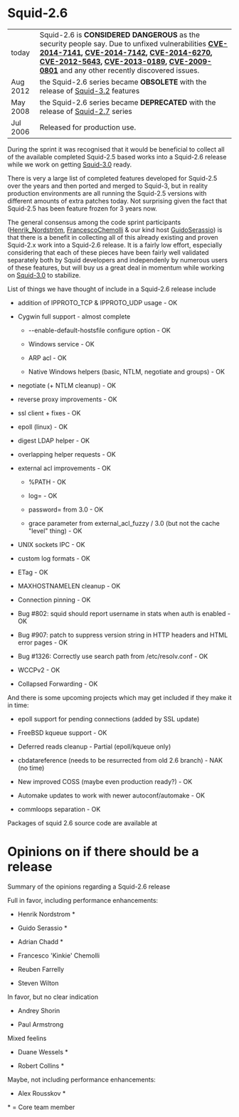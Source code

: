 # Squid-2.6

|          |                                                                                                                                                                                                                                                                                                                                                                                                                                                                                                                                                                                                     |
| -------- | --------------------------------------------------------------------------------------------------------------------------------------------------------------------------------------------------------------------------------------------------------------------------------------------------------------------------------------------------------------------------------------------------------------------------------------------------------------------------------------------------------------------------------------------------------------------------------------------------- |
| today    | Squid-2.6 is **CONSIDERED DANGEROUS** as the security people say. Due to unfixed vulnerabilities **[CVE-2014-7141](http://www.squid-cache.org/Advisories/SQUID-2014_4.txt), [CVE-2014-7142](http://www.squid-cache.org/Advisories/SQUID-2014_4.txt), [CVE-2014-6270](http://www.squid-cache.org/Advisories/SQUID-2014_3.txt), [CVE-2012-5643](http://www.squid-cache.org/Advisories/SQUID-2012_1.txt), [CVE-2013-0189](http://www.squid-cache.org/Advisories/SQUID-2012_1.txt), [CVE-2009-0801](http://www.squid-cache.org/Advisories/SQUID-2011_1.txt)** and any other recently discovered issues. |
| Aug 2012 | the Squid-2.6 series became **OBSOLETE** with the release of [Squid-3.2](https://wiki.squid-cache.org/action/show/Squid-2.6/Squid-3.2#) features                                                                                                                                                                                                                                                                                                                                                                                                                                                    |
| May 2008 | the Squid-2.6 series became **DEPRECATED** with the release of [Squid-2.7](https://wiki.squid-cache.org/action/show/Squid-2.6/Squid-2.7#) series                                                                                                                                                                                                                                                                                                                                                                                                                                                    |
| Jul 2006 | Released for production use.                                                                                                                                                                                                                                                                                                                                                                                                                                                                                                                                                                        |

During the sprint it was recognised that it would be beneficial to
collect all of the available completed Squid-2.5 based works into a
Squid-2.6 release while we work on getting
[Squid-3.0](https://wiki.squid-cache.org/action/show/Squid-2.6/Squid-3.0#)
ready.

There is very a large list of completed features developed for Squid-2.5
over the years and then ported and merged to Squid-3, but in reality
production environments are all running the Squid-2.5 versions with
different amounts of extra patches today. Not surprising given the fact
that Squid-2.5 has been feature frozen for 3 years now.

The general consensus among the code sprint participants
([Henrik\_Nordström](https://wiki.squid-cache.org/action/show/Squid-2.6/Henrik_Nordstr%C3%B6m#),
[FrancescoChemolli](https://wiki.squid-cache.org/action/show/Squid-2.6/FrancescoChemolli#)
& our kind host
[GuidoSerassio](https://wiki.squid-cache.org/action/show/Squid-2.6/GuidoSerassio#))
is that there is a benefit in collecting all of this already existing
and proven Squid-2.x work into a Squid-2.6 release. It is a fairly low
effort, especially considering that each of these pieces have been
fairly well validated separately both by Squid developers and
independenly by numerous users of these features, but will buy us a
great deal in momentum while working on
[Squid-3.0](https://wiki.squid-cache.org/action/show/Squid-2.6/Squid-3.0#)
to stabilize.

List of things we have thought of include in a Squid-2.6 release include

  - addition of IPPROTO\_TCP & IPPROTO\_UDP usage - OK

  - Cygwin full support - almost complete
    
      - \--enable-default-hostsfile configure option - OK
    
      - Windows service - OK
    
      - ARP acl - OK
    
      - Native Windows helpers (basic, NTLM, negotiate and groups) - OK

  - negotiate (+ NTLM cleanup) - OK

  - reverse proxy improvements - OK

  - ssl client + fixes - OK

  - epoll (linux) - OK

  - digest LDAP helper - OK

  - overlapping helper requests - OK

  - external acl improvements - OK
    
      - %PATH - OK
    
      - log= - OK
    
      - password= from 3.0 - OK
    
      - grace parameter from external\_acl\_fuzzy / 3.0 (but not the
        cache "level" thing) - OK

  - UNIX sockets IPC - OK

  - custom log formats - OK

  - ETag - OK

  - MAXHOSTNAMELEN cleanup - OK

  - Connection pinning - OK

  - Bug \#802: squid should report username in stats when auth is
    enabled - OK

  - Bug \#907: patch to suppress version string in HTTP headers and HTML
    error pages - OK

  - Bug \#1326: Correctly use search path from /etc/resolv.conf - OK

  - WCCPv2 - OK

  - Collapsed Forwarding - OK

And there is some upcoming projects which may get included if they make
it in time:

  - epoll support for pending connections (added by SSL update)

  - FreeBSD kqueue support - OK

  - Deferred reads cleanup - Partial (epoll/kqueue only)

  - cbdatareference (needs to be resurrected from old 2.6 branch) - NAK
    (no time)

  - New improved COSS (maybe even production ready?) - OK

  - Automake updates to work with newer autoconf/automake - OK

  - commloops separation - OK

Packages of squid 2.6 source code are available at
[](http://www.squid-cache.org/Versions/v2/2.6/)

# Opinions on if there should be a release

Summary of the opinions regarding a Squid-2.6 release

Full in favor, including performance enhancements:

  - Henrik Nordstrom \*

  - Guido Serassio \*

  - Adrian Chadd \*

  - Francesco 'Kinkie' Chemolli

  - Reuben Farrelly

  - Steven Wilton

In favor, but no clear indication

  - Andrey Shorin

  - Paul Armstrong

Mixed feelins

  - Duane Wessels \*

  - Robert Collins \*

Maybe, not including performance enhancements:

  - Alex Rousskov \*

\* = Core team member
